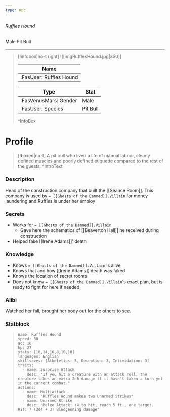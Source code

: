 ```yaml
---
type: npc
---
```


###### Ruffles Hound
<span class="sub2">Male Pit Bull </span>
___

> [!infobox|no-t right]
> ![[imgRufflesHound.jpg|350]]
> 
> | Name |
> | :----: |
> | :FasUser: Ruffles Hound | 
> 
> | Type | Stat |
> | ---- | ---- |
> | :FasVenusMars: Gender | Male |
> | :FasUser: Species | Pit Bull |
>^InfoBox

# Profile

> [!boxed|no-t]
> A pit bull who lived a life of manual labour, clearly defined muscles and poorly defined etiquette compared to the rest of the guests. 
>^IntroText

### Description
Head of the construction company that built the [[Séance Room]]. This company is used by `= [[Ghosts of the Damned]].Villain` for money laundering and Ruffles is under her employ

### Secrets
- Works for `= [[Ghosts of the Damned]].Villain`
	- Gave here the schematics of [[Beaverton Hall]] he received during construction
- Helped fake [[Irene Adams]]' death

### Knowledge
- Knows `= [[Ghosts of the Damned]].Villain` is alive
- Knows that and how [[Irene Adams]] death was faked
- Knows the location of secret rooms
- Does not know `= [[Ghosts of the Damned]].Villain`'s exact plan, but is ready to fight for here if needed

### Alibi 
Watched her fall, brought her body out for the others to see.

### Statblock
>```statblock
> name: Ruffles Hound
> speed: 30
> ac: 16
> hp: 27
> stats: [16,14,16,8,10,10]
> languages: English
> skillsaves: [Atheletics: 5, Deception: 3, Intimidation: 3]
> traits:
>   - name: Surprise Attack
>     desc: "If you hit a creature with an attack roll, the creature takes an extra 2d6 damage if it hasn’t taken a turn yet in the current combat."
> actions:
>   - name: Multiattack
>     desc: "Ruffles Hound makes two Unarmed Strikes"
>   - name: Unarmed Strike
>     desc: "Melee Attack: +4 to hit, reach 5 ft., one target. Hit: 7 (2d4 + 3) Bludgeoning damage"
